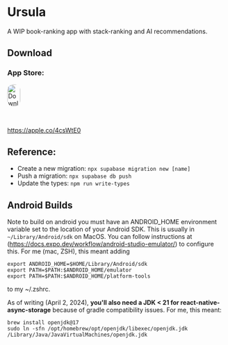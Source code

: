 # Ursula

A WIP book-ranking app with stack-ranking and AI recommendations.

## Download

### App Store:

<a href="https://apps.apple.com/us/app/ursula-books/id6478836951?itsct=apps_box_badge&amp;itscg=30200" style="display: inline-block; overflow: hidden; border-radius: 13px; width: 250px; height: 83px;"><img src="https://tools.applemediaservices.com/api/badges/download-on-the-app-store/black/en-us?size=250x83&amp;releaseDate=1710979200" alt="Download on the App Store" style="border-radius: 13px; width: 30; height: 50px;"></a>

https://apple.co/4csWtE0

## Reference:

- Create a new migration: `npx supabase migration new [name]`
- Push a migration: `npx supabase db push`
- Update the types: `npm run write-types`

## Android Builds

Note to build on android you must have an ANDROID_HOME environment variable set to the location of your Android SDK.
This is usually in `~/Library/Android/sdk` on MacOS. You can follow instructions at
(https://docs.expo.dev/workflow/android-studio-emulator/) to configure this. For me (mac, ZSH), this meant
adding

```
export ANDROID_HOME=$HOME/Library/Android/sdk
export PATH=$PATH:$ANDROID_HOME/emulator
export PATH=$PATH:$ANDROID_HOME/platform-tools
```

to my ~/.zshrc.

As of writing (April 2, 2024), **you'll also need a JDK < 21 for react-native-async-storage** because of gradle
compatibility issues. For me, this meant:

```
brew install openjdk@17
sudo ln -sfn /opt/homebrew/opt/openjdk/libexec/openjdk.jdk /Library/Java/JavaVirtualMachines/openjdk.jdk
```
